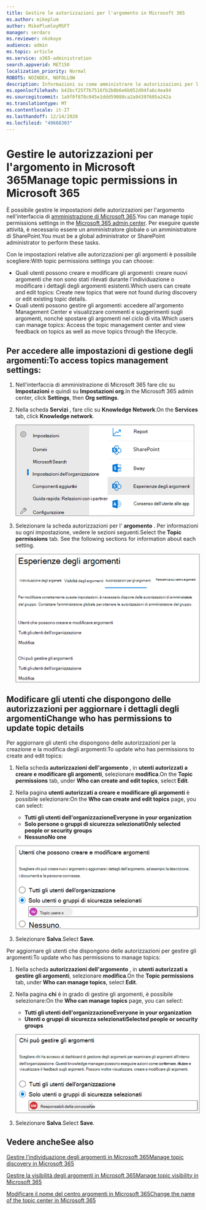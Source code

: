 ```yaml
---
title: Gestire le autorizzazioni per l'argomento in Microsoft 365
ms.author: mikeplum
author: MikePlumleyMSFT
manager: serdars
ms.reviewer: nkokoye
audience: admin
ms.topic: article
ms.service: o365-administration
search.appverid: MET150
localization_priority: Normal
ROBOTS: NOINDEX, NOFOLLOW
description: Informazioni su come amministrare le autorizzazioni per l'argomento in Microsoft 365.
ms.openlocfilehash: b42bcf25f7b7516fb2b8b6e6b052d94fa6c4ea94
ms.sourcegitcommit: 1a9f0f878c045e1ddd59088ca2a94397605a242a
ms.translationtype: MT
ms.contentlocale: it-IT
ms.lasthandoff: 12/14/2020
ms.locfileid: "49668303"
---
```

# <a name="manage-topic-permissions-in-microsoft-365"></a><span data-ttu-id="1f987-103">Gestire le autorizzazioni per l'argomento in Microsoft 365</span><span class="sxs-lookup"><span data-stu-id="1f987-103">Manage topic permissions in Microsoft 365</span></span>

<span data-ttu-id="1f987-104">È possibile gestire le impostazioni delle autorizzazioni per l'argomento nell'interfaccia di [amministrazione di Microsoft 365](https://admin.microsoft.com).</span><span class="sxs-lookup"><span data-stu-id="1f987-104">You can manage topic permissions settings in the [Microsoft 365 admin center](https://admin.microsoft.com).</span></span> <span data-ttu-id="1f987-105">Per eseguire queste attività, è necessario essere un amministratore globale o un amministratore di SharePoint.</span><span class="sxs-lookup"><span data-stu-id="1f987-105">You must be a global administrator or SharePoint administrator to perform these tasks.</span></span>

<span data-ttu-id="1f987-106">Con le impostazioni relative alle autorizzazioni per gli argomenti è possibile scegliere:</span><span class="sxs-lookup"><span data-stu-id="1f987-106">With topic permissions settings you can choose:</span></span>

- <span data-ttu-id="1f987-107">Quali utenti possono creare e modificare gli argomenti: creare nuovi argomenti che non sono stati rilevati durante l'individuazione o modificare i dettagli degli argomenti esistenti.</span><span class="sxs-lookup"><span data-stu-id="1f987-107">Which users can create and edit topics: Create new topics that were not found during discovery or edit existing topic details.</span></span>
- <span data-ttu-id="1f987-108">Quali utenti possono gestire gli argomenti: accedere all'argomento Management Center e visualizzare commenti e suggerimenti sugli argomenti, nonché spostare gli argomenti nel ciclo di vita.</span><span class="sxs-lookup"><span data-stu-id="1f987-108">Which users can manage topics: Access the topic management center and view feedback on topics as well as move topics through the lifecycle.</span></span>

## <a name="to-access-topics-management-settings"></a><span data-ttu-id="1f987-109">Per accedere alle impostazioni di gestione degli argomenti:</span><span class="sxs-lookup"><span data-stu-id="1f987-109">To access topics management settings:</span></span>

1. <span data-ttu-id="1f987-110">Nell'interfaccia di amministrazione di Microsoft 365 fare clic su **Impostazioni** e quindi su **Impostazioni org**.</span><span class="sxs-lookup"><span data-stu-id="1f987-110">In the Microsoft 365 admin center, click **Settings**, then **Org settings**.</span></span>
2. <span data-ttu-id="1f987-111">Nella scheda **Servizi** , fare clic su **Knowledge Network**.</span><span class="sxs-lookup"><span data-stu-id="1f987-111">On the **Services** tab, click **Knowledge network**.</span></span>

    ![Connettere le persone alla conoscenza](../media/admin-org-knowledge-options-completed.png) 

3. <span data-ttu-id="1f987-113">Selezionare la scheda autorizzazioni per l' **argomento** . Per informazioni su ogni impostazione, vedere le sezioni seguenti.</span><span class="sxs-lookup"><span data-stu-id="1f987-113">Select the **Topic permissions** tab. See the following sections for information about each setting.</span></span>

    ![Knowledge-Network-Settings](../media/knowledge-network-settings-topic-permissions.png) 

## <a name="change-who-has-permissions-to-update-topic-details"></a><span data-ttu-id="1f987-115">Modificare gli utenti che dispongono delle autorizzazioni per aggiornare i dettagli degli argomenti</span><span class="sxs-lookup"><span data-stu-id="1f987-115">Change who has permissions to update topic details</span></span>

<span data-ttu-id="1f987-116">Per aggiornare gli utenti che dispongono delle autorizzazioni per la creazione e la modifica degli argomenti:</span><span class="sxs-lookup"><span data-stu-id="1f987-116">To update who has permissions to create and edit topics:</span></span>

1. <span data-ttu-id="1f987-117">Nella scheda **autorizzazioni dell'argomento** , in **utenti autorizzati a creare e modificare gli argomenti**, selezionare **modifica**.</span><span class="sxs-lookup"><span data-stu-id="1f987-117">On the **Topic permissions** tab, under **Who can create and edit topics**, select **Edit**.</span></span>
2. <span data-ttu-id="1f987-118">Nella pagina **utenti autorizzati a creare e modificare gli argomenti** è possibile selezionare:</span><span class="sxs-lookup"><span data-stu-id="1f987-118">On the **Who can create and edit topics** page, you can select:</span></span>
    - <span data-ttu-id="1f987-119">**Tutti gli utenti dell'organizzazione**</span><span class="sxs-lookup"><span data-stu-id="1f987-119">**Everyone in your organization**</span></span>
    - <span data-ttu-id="1f987-120">**Solo persone o gruppi di sicurezza selezionati**</span><span class="sxs-lookup"><span data-stu-id="1f987-120">**Only selected people or security groups**</span></span>
    - <span data-ttu-id="1f987-121">**Nessuno**</span><span class="sxs-lookup"><span data-stu-id="1f987-121">**No one**</span></span>

    ![Creare e modificare gli argomenti](../media/k-manage-who-can-create-and-edit.png)  

3. <span data-ttu-id="1f987-123">Selezionare **Salva**.</span><span class="sxs-lookup"><span data-stu-id="1f987-123">Select **Save**.</span></span>

<span data-ttu-id="1f987-124">Per aggiornare gli utenti che dispongono delle autorizzazioni per gestire gli argomenti:</span><span class="sxs-lookup"><span data-stu-id="1f987-124">To update who has permissions to manage topics:</span></span>

1. <span data-ttu-id="1f987-125">Nella scheda **autorizzazioni dell'argomento** , in **utenti autorizzati a gestire gli argomenti**, selezionare **modifica**.</span><span class="sxs-lookup"><span data-stu-id="1f987-125">On the **Topic permissions** tab, under **Who can manage topics**, select **Edit**.</span></span>
2. <span data-ttu-id="1f987-126">Nella pagina **chi** è in grado di gestire gli argomenti, è possibile selezionare:</span><span class="sxs-lookup"><span data-stu-id="1f987-126">On the **Who can manage topics** page, you can select:</span></span>
    - <span data-ttu-id="1f987-127">**Tutti gli utenti dell'organizzazione**</span><span class="sxs-lookup"><span data-stu-id="1f987-127">**Everyone in your organization**</span></span>
    - <span data-ttu-id="1f987-128">**Utenti o gruppi di sicurezza selezionati**</span><span class="sxs-lookup"><span data-stu-id="1f987-128">**Selected people or security groups**</span></span>

    ![Gestire gli argomenti](../media/k-manage-who-can-manage-topics.png)  

3. <span data-ttu-id="1f987-130">Selezionare **Salva**.</span><span class="sxs-lookup"><span data-stu-id="1f987-130">Select **Save**.</span></span>

## <a name="see-also"></a><span data-ttu-id="1f987-131">Vedere anche</span><span class="sxs-lookup"><span data-stu-id="1f987-131">See also</span></span>

[<span data-ttu-id="1f987-132">Gestire l'individuazione degli argomenti in Microsoft 365</span><span class="sxs-lookup"><span data-stu-id="1f987-132">Manage topic discovery in Microsoft 365</span></span>](topic-experiences-discovery.md)

[<span data-ttu-id="1f987-133">Gestire la visibilità degli argomenti in Microsoft 365</span><span class="sxs-lookup"><span data-stu-id="1f987-133">Manage topic visibility in Microsoft 365</span></span>](topic-experiences-knowledge-rules.md)

[<span data-ttu-id="1f987-134">Modificare il nome del centro argomenti in Microsoft 365</span><span class="sxs-lookup"><span data-stu-id="1f987-134">Change the name of the topic center in Microsoft 365</span></span>](topic-experiences-administration.md)
